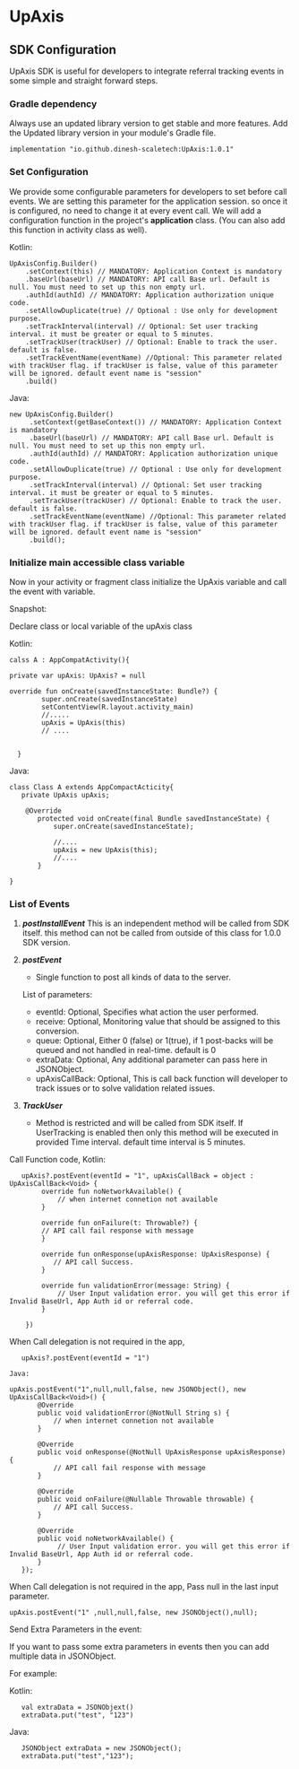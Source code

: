 # UpAxis

## SDK Configuration

UpAxis SDK is useful for developers to integrate referral tracking events in some simple and straight forward steps.

### Gradle dependency

Always use an updated library version to get stable and more features. Add the Updated library version in your module's Gradle file.

```
implementation "io.github.dinesh-scaletech:UpAxis:1.0.1"
```

### Set Configuration

We provide some configurable parameters for developers to set before call events. We are setting this parameter for the application session. so once it is configured, no need to change it at every event call. We will add a configuration function in
the project's **application** class. (You can also add this function in activity class as well).

Kotlin:

```
UpAxisConfig.Builder()
    .setContext(this) // MANDATORY: Application Context is mandatory
    .baseUrl(baseUrl) // MANDATORY: API call Base url. Default is null. You must need to set up this non empty url.
    .authId(authId) // MANDATORY: Application authorization unique code.
    .setAllowDuplicate(true) // Optional : Use only for development purpose.
    .setTrackInterval(interval) // Optional: Set user tracking interval. it must be greater or equal to 5 minutes.
    .setTrackUser(trackUser) // Optional: Enable to track the user. default is false.
    .setTrackEventName(eventName) //Optional: This parameter related with trackUser flag. if trackUser is false, value of this parameter will be ignored. default event name is "session"
    .build()
```

Java:

```
new UpAxisConfig.Builder()
     .setContext(getBaseContext()) // MANDATORY: Application Context is mandatory
     .baseUrl(baseUrl) // MANDATORY: API call Base url. Default is null. You must need to set up this non empty url.
     .authId(authId) // MANDATORY: Application authorization unique code.
     .setAllowDuplicate(true) // Optional : Use only for development purpose.
     .setTrackInterval(interval) // Optional: Set user tracking interval. it must be greater or equal to 5 minutes.
     .setTrackUser(trackUser) // Optional: Enable to track the user. default is false.
     .setTrackEventName(eventName) //Optional: This parameter related with trackUser flag. if trackUser is false, value of this parameter will be ignored. default event name is "session"
     .build();
```

### Initialize main accessible class variable

Now in your activity or fragment class initialize the UpAxis variable and call the event with variable.

Snapshot:

Declare class or local variable of the upAxis class

Kotlin:

```
calss A : AppCompatActivity(){

private var upAxis: UpAxis? = null

override fun onCreate(savedInstanceState: Bundle?) {
        super.onCreate(savedInstanceState)
        setContentView(R.layout.activity_main)
        //.....
        upAxis = UpAxis(this)
        // ....


  }
```

Java:

```
class Class A extends AppCompactActicity{
   private UpAxis upAxis;

    @Override
       protected void onCreate(final Bundle savedInstanceState) {
           super.onCreate(savedInstanceState);

           //....
           upAxis = new UpAxis(this);
           //....
       }

}
```

### List of Events

1. ***postInstallEvent***
   This is an independent method will be called from SDK itself. this method can not be called from outside of this class for 1.0.0 SDK version.

2. ***postEvent***
    - Single function to post all kinds of data to the server.

   List of parameters:
    - eventId: Optional, Specifies what action the user performed.
    - receive: Optional, Monitoring value that should be assigned to this conversion.
    - queue: Optional, Either 0 (false) or 1(true), if 1 post-backs will be queued and not handled in real-time. default is 0
    - extraData: Optional, Any additional parameter can pass here in JSONObject.
    - upAxisCallBack: Optional, This is call back function will developer to track issues or to solve validation related issues.

3. ***TrackUser***
   - Method is restricted and will be called from SDK itself. If UserTracking is enabled then only this method will be executed in provided
     Time interval. default time interval is 5 minutes.


Call Function code, Kotlin:
   
```
   upAxis?.postEvent(eventId = "1", upAxisCallBack = object : UpAxisCallBack<Void> {
        override fun noNetworkAvailable() {
            // when internet connetion not available
        }

        override fun onFailure(t: Throwable?) {
        // API call fail response with message
        }

        override fun onResponse(upAxisResponse: UpAxisResponse) {
           // API call Success.
        }

        override fun validationError(message: String) {
            // User Input validation error. you will get this error if Invalid BaseUrl, App Auth id or referral code.
        }

    })
```

When Call delegation is not required in the app,

```
   upAxis?.postEvent(eventId = "1")
```
    Java:

```
upAxis.postEvent("1",null,null,false, new JSONObject(), new UpAxisCallBack<Void>() {
       @Override
       public void validationError(@NotNull String s) {
           // when internet connetion not available
       }

       @Override
       public void onResponse(@NotNull UpAxisResponse upAxisResponse) {
           // API call fail response with message
       }

       @Override
       public void onFailure(@Nullable Throwable throwable) {
           // API call Success.
       }

       @Override
       public void noNetworkAvailable() {
            // User Input validation error. you will get this error if Invalid BaseUrl, App Auth id or referral code.
       }
   });
```

When Call delegation is not required in the app, Pass null in the last input parameter.

   ```
   upAxis.postEvent("1" ,null,null,false, new JSONObject(),null);
   ```

Send Extra Parameters in the event:

If you want to pass some extra parameters in events then you can add multiple data in JSONObject.

For example:

Kotlin:

```
   val extraData = JSONObjext()
   extraData.put("test", "123")
```

Java:

```
   JSONObject extraData = new JSONObject();
   extraData.put("test","123");
```

